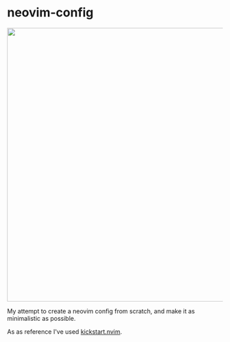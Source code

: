 # neovim-config

<p align="center">
  <img width="640" align="center" src="https://github.com/slaviqueue/neovim-config/assets/20744231/b08be790-05c4-45cf-906c-4e795f3d84de">  
</p>

My attempt to create a neovim config from scratch, and make it as minimalistic
as possible.

As as reference I've used [kickstart.nvim](https://github.com/nvim-lua/kickstart.nvim).


